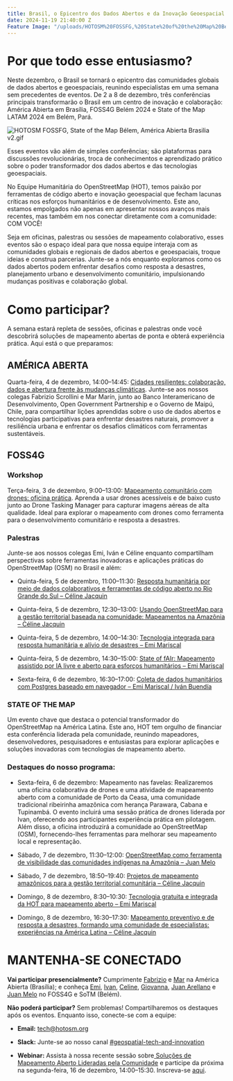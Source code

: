 ```yaml
---
title: Brasil, o Epicentro dos Dados Abertos e da Inovação Geoespacial neste Dezembro
date: 2024-11-19 21:40:00 Z
Feature Image: "/uploads/HOTOSM%20FOSSFG,%20State%20of%20the%20Map%20Be%CC%81lem,%20Ame%CC%81rica%20Abierta%20Brasilia%20v2.jpg"
---
```


# **Por que todo esse entusiasmo?**

Neste dezembro, o Brasil se tornará o epicentro das comunidades globais de dados abertos e geoespaciais, reunindo especialistas em uma semana sem precedentes de eventos. De 2 a 8 de dezembro, três conferências principais transformarão o Brasil em um centro de inovação e colaboração: América Abierta em Brasília, FOSS4G Belém 2024 e State of the Map LATAM 2024 em Belém, Pará.

![HOTOSM FOSSFG, State of the Map Bélem,  América Abierta Brasilia v2.gif](/uploads/HOTOSM%20FOSSFG,%20State%20of%20the%20Map%20Be%CC%81lem,%20%20Ame%CC%81rica%20Abierta%20Brasilia%20v2.gif)

Esses eventos vão além de simples conferências; são plataformas para discussões revolucionárias, troca de conhecimentos e aprendizado prático sobre o poder transformador dos dados abertos e das tecnologias geoespaciais.

No Equipe Humanitária do OpenStreetMap (HOT), temos paixão por ferramentas de código aberto e inovação geoespacial que fecham lacunas críticas nos esforços humanitários e de desenvolvimento. Este ano, estamos empolgados não apenas em apresentar nossos avanços mais recentes, mas também em nos conectar diretamente com a comunidade: COM VOCÊ!

Seja em oficinas, palestras ou sessões de mapeamento colaborativo, esses eventos são o espaço ideal para que nossa equipe interaja com as comunidades globais e regionais de dados abertos e geoespaciais, troque ideias e construa parcerias. Junte-se a nós enquanto exploramos como os dados abertos podem enfrentar desafios como resposta a desastres, planejamento urbano e desenvolvimento comunitário, impulsionando mudanças positivas e colaboração global.

# Como participar?

A semana estará repleta de sessões, oficinas e palestras onde você descobrirá soluções de mapeamento abertas de ponta e obterá experiência prática. Aqui está o que preparamos:

## **AMÉRICA ABERTA**

Quarta-feira, 4 de dezembro, 14:00–14:45: [Cidades resilientes: colaboração, dados e abertura frente às mudanças climáticas](https://atividades.americaaberta.org/2024/talk/TYLFQG/). Junte-se aos nossos colegas Fabrizio Scrollini e Mar Marín, junto ao Banco Interamericano de Desenvolvimento, Open Government Partnership e o Governo de Maipú, Chile, para compartilhar lições aprendidas sobre o uso de dados abertos e tecnologias participativas para enfrentar desastres naturais, promover a resiliência urbana e enfrentar os desafios climáticos com ferramentas sustentáveis.

## **FOSS4G**

### Workshop

Terça-feira, 3 de dezembro, 9:00–13:00: [Mapeamento comunitário com drones: oficina prática](https://talks.osgeo.org/foss4g-2024-workshop/talk/YTQJZ7/). Aprenda a usar drones acessíveis e de baixo custo junto ao Drone Tasking Manager para capturar imagens aéreas de alta qualidade. Ideal para explorar o mapeamento com drones como ferramenta para o desenvolvimento comunitário e resposta a desastres.

### **Palestras**

Junte-se aos nossos colegas Emi, Iván e Céline enquanto compartilham perspectivas sobre ferramentas inovadoras e aplicações práticas do OpenStreetMap (OSM) no Brasil e além:

* Quinta-feira, 5 de dezembro, 11:00–11:30: [Resposta humanitária por meio de dados colaborativos e ferramentas de código aberto no Rio Grande do Sul – Céline Jacquin](https://talks.osgeo.org/foss4g-2024/talk/SHFZBP/)

* Quinta-feira, 5 de dezembro, 12:30–13:00: [Usando OpenStreetMap para a gestão territorial baseada na comunidade: Mapeamentos na Amazônia – Céline Jacquin](https://talks.osgeo.org/foss4g-2024/talk/MRDDHV/)

* Quinta-feira, 5 de dezembro, 14:00–14:30: [Tecnologia integrada para resposta humanitária e alívio de desastres – Emi Mariscal](https://talks.osgeo.org/foss4g-2024/talk/GLWKFA/)

* Quinta-feira, 5 de dezembro, 14:30–15:00: [State of fAIr: Mapeamento assistido por IA livre e aberto para esforços humanitários – Emi Mariscal](https://talks.osgeo.org/foss4g-2024/talk/PU8PKE/)

* Sexta-feira, 6 de dezembro, 16:30–17:00: [Coleta de dados humanitários com Postgres baseado em navegador – Emi Mariscal / Iván Buendía](https://talks.osgeo.org/foss4g-2024/talk/ZX3NWS/)

### **STATE OF THE MAP**

Um evento chave que destaca o potencial transformador do OpenStreetMap na América Latina. Este ano, HOT tem orgulho de financiar esta conferência liderada pela comunidade, reunindo mapeadores, desenvolvedores, pesquisadores e entusiastas para explorar aplicações e soluções inovadoras com tecnologias de mapeamento aberto.

### **Destaques do nosso programa:**

* Sexta-feira, 6 de dezembro: Mapeamento nas favelas: Realizaremos uma oficina colaborativa de drones e uma atividade de mapeamento aberto com a comunidade de Porto da Ceasa, uma comunidade tradicional ribeirinha amazônica com herança Parawara, Cabana e Tupinambá. O evento incluirá uma sessão prática de drones liderada por Ivan, oferecendo aos participantes experiência prática em pilotagem. Além disso, a oficina introduzirá a comunidade ao OpenStreetMap (OSM), fornecendo-lhes ferramentas para melhorar seu mapeamento local e representação.

* Sábado, 7 de dezembro, 11:30–12:00: [OpenStreetMap como ferramenta de visibilidade das comunidades indígenas na Amazônia – Juan Melo](https://talks.osgeo.org/sotm2024-latam/talk/NCRW8B/)

* Sábado, 7 de dezembro, 18:50–19:40: [Projetos de mapeamento amazônicos para a gestão territorial comunitária – Céline Jacquin](https://talks.osgeo.org/sotm2024-latam/talk/E7GYT7/)

* Domingo, 8 de dezembro, 8:30–10:30: [Tecnologia gratuita e integrada da HOT para mapeamento aberto – Emi Mariscal](https://talks.osgeo.org/sotm2024-latam/talk/ENQEPY/)

* Domingo, 8 de dezembro, 16:30–17:30: [Mapeamento preventivo e de resposta a desastres, formando uma comunidade de especialistas: experiências na América Latina – Céline Jacquin](https://talks.osgeo.org/sotm2024-latam/talk/PUDX3E/)

# MANTENHA-SE CONECTADO

**Vai participar presencialmente?** Cumprimente [Fabrizio](https://www.linkedin.com/in/fabrizioscrollini/) e [Mar](https://www.linkedin.com/in/marinvmariana/) na América Abierta (Brasília); e conheça [Emi](https://www.linkedin.com/in/emiliomariscal/), [Ivan](https://www.linkedin.com/in/ivan-gayton-a6081b29/), [Celine](https://www.linkedin.com/in/celine-l-jacquin/), [Giovanna](https://www.linkedin.com/in/giovanna-gal%C3%BAcio-lacerda-203594188/), [Juan Arellano](https://www.linkedin.com/in/juan-arellano-cyberjuan/) e [Juan Melo](https://www.linkedin.com/in/juan-carlos-melo-luna-27b690b3/) no FOSS4G e SoTM (Belém).

**Não poderá participar?** Sem problemas! Compartilharemos os destaques após os eventos. Enquanto isso, conecte-se com a equipe:

* **Email:** [tech@hotosm.org](mailto:tech@hotosm.org)

* **Slack:** Junte-se ao nosso canal [#geospatial-tech-and-innovation](https://join.slack.com/t/hotosm/shared_invite/zt-2ebvqsaqs-dhM4FsZs0XCOt3FjGv0YtA)

* **Webinar:** Assista à nossa recente sessão sobre[ Soluções de Mapeamento Aberto Lideradas pela Comunidade](https://www.youtube.com/watch?v=D9udu-2sqJQ&t=2281s&ab_channel=HumanitarianOpenStreetMapTeam) e participe da próxima na segunda-feira, 16 de dezembro, 14:00–15:30. Inscreva-se [aqui](https://us02web.zoom.us/meeting/register/tZ0rfuyprjovGtK8X4C92sBr6cselKoJ3Mi_#/registration).